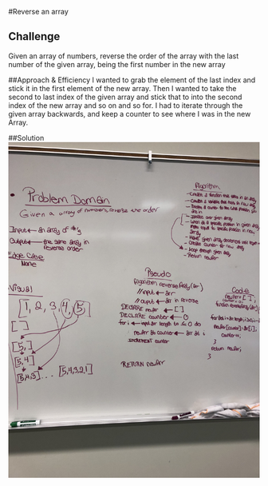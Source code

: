 #Reverse an array

## Challenge
Given an array of numbers, reverse the order of the array with the last number of the given array, being the first number in the new array

##Approach & Efficiency
I wanted to grab the element of the last index and stick it in the first element of the new array. Then I wanted to take the second to last index of the given array and stick that to into the second index of the new array and so on and so for. I had to iterate through the given array backwards, and keep a counter to see where I was in the new Array.

##Solution
![](assets/array_reverse.JPG)


